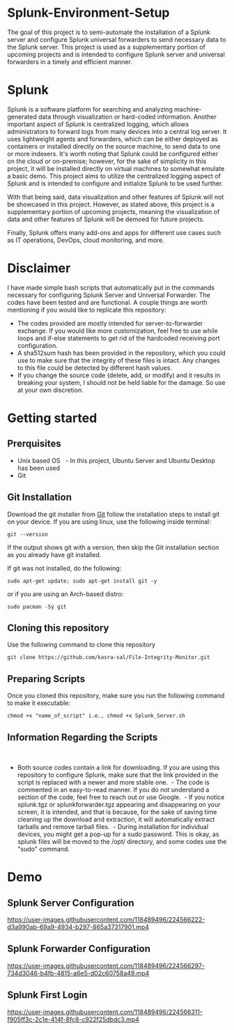 # Splunk-Environment-Setup

The goal of this project is to semi-automate the installation of a Splunk server and configure Splunk universal forwarders to send necessary data to the Splunk server. This project is used as a supplementary portion of upcoming projects and is intended to configure Splunk server and universal forwarders in a timely and efficient manner.

# Splunk 

Splunk is a software platform for searching and analyzing machine-generated data through visualization or hard-coded information. Another important aspect of Splunk is centralized logging, which allows administrators to forward logs from many devices into a central log server. It uses lightweight agents and forwarders, which can be either deployed as containers or installed directly on the source machine, to send data to one or more indexers. It's worth noting that Splunk could be configured either on the cloud or on-premise; however, for the sake of simplicity in this project, it will be installed directly on virtual machines to somewhat emulate a basic demo. This project aims to utilize the centralized logging aspect of Splunk and is intended to configure and initialize Splunk to be used further.

With that being said, data visualization and other features of Splunk will not be showcased in this project. However, as stated above, this project is a supplementary portion of upcoming projects, meaning the visualization of data and other features of Splunk will be demoed for future projects.

Finally, Splunk offers many add-ons and apps for different use cases such as IT operations, DevOps, cloud monitoring, and more.

# Disclaimer

I have made simple bash scripts that automatically put in the commands necessary for configuring Splunk Server and Universal Forwarder. The codes have been tested and are functional. A couple things are worth mentioning if you would like to replicate this repository:
  -  The codes provided are mostly intended for server-to-forwarder exchange. If you would like more customization, feel free to use while loops and if-else statements to get rid of the hardcoded receiving port configuration.
  -  A sha512sum hash has been provided in the repository, which you could use to make sure that the integrity of these files is intact. Any changes to this file could be detected by different hash values.
  -  If you change the source code (delete, add, or modify) and it results in breaking your system, I should not be held liable for the damage. So use at your own discretion.
 
# Getting started

## Prerquisites

- Unix based OS
  - In this project, Ubuntu Server and Ubuntu Desktop has been used
- Git

## Git Installation

Download the git installer from [Git](https://git-scm.com/downloads) follow the installation steps to install git on your device. If you are using linux, use the following inside terminal:
```
git --version 
```
If the output shows git with a version, then skip the Git installation section as you already have git installed.

If git was not installed, do the following:
```
sudo apt-get update; sudo apt-get install git -y
```
or if you are using an Arch-based distro:
```
sudo pacman -Sy git
```

## Cloning this repository

Use the following command to clone this repository
```
git clone https://github.com/kasra-sal/File-Integrity-Monitor.git
```
## Preparing Scripts

Once you cloned this repository, make sure you run the following command to make it executable:
```
chmod +x "name_of_script" i.e., chmod +x Splunk_Server.sh
```
## Information Regarding the Scripts
  
 - Both source codes contain a link for downloading. If you are using this repository to configure Splunk, make sure that the link provided in the script is replaced with a newer and more stable one.
 - The code is commented in an easy-to-read manner. If you do not understand a section of the code, feel free to reach out or use Google.
 - If you notice splunk.tgz or splunkforwarder.tgz appearing and disappearing on your screen, it is intended, and that is because, for the sake of saving time cleaning up the download and extraction, it will automatically extract tarballs and remove tarball files.
 - During installation for individual devices, you might get a pop-up for a sudo password. This is okay, as splunk files will be moved to the /opt/ directory, and some codes use the "sudo" command.
  
  
# Demo

## Splunk Server Configuration

https://user-images.githubusercontent.com/118489496/224566222-d3a990ab-69a9-4934-b297-865a37317901.mp4

## Splunk Forwarder Configuration

https://user-images.githubusercontent.com/118489496/224566297-734d3046-b4fb-4815-a6e5-d02c60758a49.mp4

## Splunk First Login

https://user-images.githubusercontent.com/118489496/224566311-f905ff3c-2c1e-414f-8fc8-c922f25dbdc3.mp4








